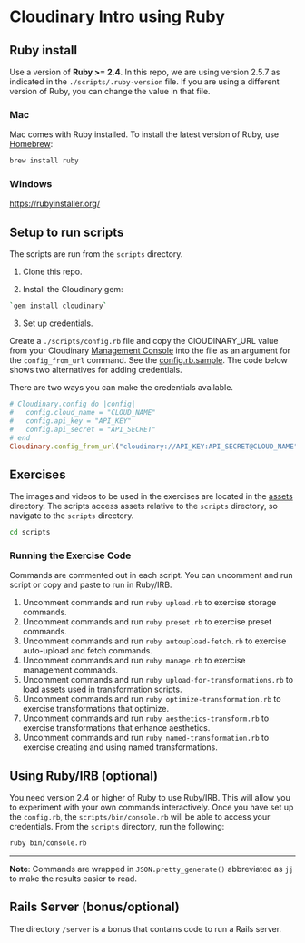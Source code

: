 # Cloudinary Intro using Ruby #

## Ruby install

Use a version of **Ruby >= 2.4**.  In this repo, we are using version 2.5.7 as indicated in the `./scripts/.ruby-version` file.  If you are using a different version of Ruby, you can change the value in that file.

### Mac
Mac comes with Ruby installed.
To install the latest version of Ruby, use [Homebrew](https://brew.sh/):

```bash
brew install ruby
```

### Windows

https://rubyinstaller.org/

## Setup to run scripts

The scripts are run from the `scripts` directory.

1. Clone this repo.

2. Install the Cloudinary gem: 

```bash 
`gem install cloudinary`
```
3. Set up credentials.

Create a `./scripts/config.rb` file and copy the ClOUDINARY_URL value from your Cloudinary [Management Console](https://cloudinary.com/console) into the file as an argument for the `config_from_url` command.  See the [config.rb.sample](/scripts/config.rb.sample).  The code below shows two alternatives for adding credentials.

There are two ways you can make the credentials available.

```ruby
# Cloudinary.config do |config|
#   config.cloud_name = "CLOUD_NAME"
#   config.api_key = "API_KEY"
#   config.api_secret = "API_SECRET"
# end
Cloudinary.config_from_url("cloudinary://API_KEY:API_SECRET@CLOUD_NAME")
```

## Exercises
The images and videos to be used in the exercises are located in the [assets](/scripts/assets/) directory.  The scripts access assets relative to the `scripts` directory, so navigate to the `scripts` directory.  

```bash
cd scripts
```

### Running the Exercise Code

Commands are commented out in each script.  You can uncomment and run script or copy and paste to run in Ruby/IRB.

1. Uncomment commands and run `ruby upload.rb` to exercise storage commands.
1. Uncomment commands and run `ruby preset.rb` to exercise preset commands.
1. Uncomment commands and run `ruby autoupload-fetch.rb` to exercise auto-upload and fetch commands.
1. Uncomment commands and run `ruby manage.rb` to exercise management commands.
1. Uncomment commands and run `ruby upload-for-transformations.rb` to load assets used in transformation scripts.
1. Uncomment commands and run `ruby optimize-transformation.rb` to exercise transformations that optimize.
1. Uncomment commands and run `ruby aesthetics-transform.rb` to exercise transformations that enhance aesthetics.
1. Uncomment commands and run `ruby named-transformation.rb` to exercise creating and using named transformations.

## Using Ruby/IRB (optional)

You need version 2.4 or higher of Ruby to use Ruby/IRB.  This will allow you to experiment with your own commands interactively. Once you have set up the `config.rb`, the `scripts/bin/console.rb` will be able to access your credentials.  From the `scripts` directory, run the following:

```bash
ruby bin/console.rb
```

---

**Note**: Commands are wrapped in `JSON.pretty_generate()` abbreviated as `jj`  to make the results easier to read.  

## Rails Server (bonus/optional)
The directory `/server` is a bonus that contains code to run a Rails server.
